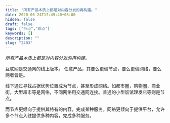 ```yaml
---
title: "所有产品本质上都是对内容分发的再构建。"
date: 2020-06-24T17:49:40+08:00
hidden: false
draft: false
tags: ["节点","观点"]
keywords: []
description: ""
slug: "2403"
---
```

*所有产品本质上都是对内容分发的再构建。*

互联网是交通网的线上版本。
任意产品，其要么更偏节点，要么更偏网络，要么两者皆是。

<!--more-->

线下通过寻找占据优势位置成为节点，甚至形成网络。如都市圈，购物圈，商业街，大型超市等是网络，不同网络用交通网连接。普通的小型饭馆理发店等则是节点。

而节点更倾向于提供其特有的内容，完成某种服务。网络更倾向于提供平台，允许多个节点入驻提供多种内容，完成多种服务。